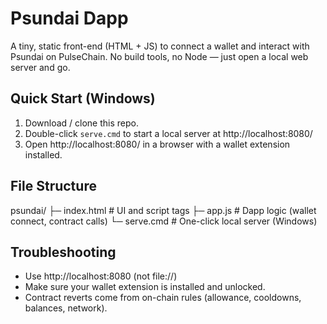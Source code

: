 # Psundai Dapp

A tiny, static front-end (HTML + JS) to connect a wallet and interact with Psundai on PulseChain.
No build tools, no Node — just open a local web server and go.

## Quick Start (Windows)
1) Download / clone this repo.
2) Double-click `serve.cmd` to start a local server at http://localhost:8080/
3) Open http://localhost:8080/ in a browser with a wallet extension installed.

## File Structure
psundai/
├─ index.html     # UI and script tags
├─ app.js         # Dapp logic (wallet connect, contract calls)
└─ serve.cmd      # One-click local server (Windows)

## Troubleshooting
- Use http://localhost:8080 (not file://)
- Make sure your wallet extension is installed and unlocked.
- Contract reverts come from on-chain rules (allowance, cooldowns, balances, network).
